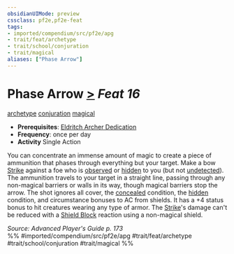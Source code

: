 ```yaml
---
obsidianUIMode: preview
cssclass: pf2e,pf2e-feat
tags:
- imported/compendium/src/pf2e/apg
- trait/feat/archetype
- trait/school/conjuration
- trait/magical
aliases: ["Phase Arrow"]
---
```

# Phase Arrow  [>](chapter-9-playing-the-game.md#Actions "Single Action") *Feat 16*  
[archetype](archetype.md)  [conjuration](conjuration.md)  [magical](magical.md)  

- **Prerequisites**: [Eldritch Archer Dedication](eldritch-archer-dedication-apg.md)
- **Frequency**: once per day
- **Activity** Single Action

You can concentrate an immense amount of magic to create a piece of ammunition that phases through everything but your target. Make a bow [Strike](strike.md) against a foe who is [observed](conditions.md#Observed) or [hidden](conditions.md#Hidden) to you (but not [undetected](conditions.md#Undetected)). The ammunition travels to your target in a straight line, passing through any non-magical barriers or walls in its way, though magical barriers stop the arrow. The shot ignores all cover, the [concealed](conditions.md#Concealed) condition, the [hidden](conditions.md#Hidden) condition, and circumstance bonuses to AC from shields. It has a +4 status bonus to hit creatures wearing any type of armor. The [Strike](strike.md)'s damage can't be reduced with a [Shield Block](compendium/feats/shield-block.md) reaction using a non-magical shield.

*Source: Advanced Player's Guide p. 173*  
%% #imported/compendium/src/pf2e/apg #trait/feat/archetype #trait/school/conjuration #trait/magical %%